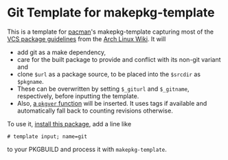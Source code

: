 # Git Template for makepkg-template

This is a template for [pacman](https://www.archlinux.org/pacman/)'s makepkg-template capturing most of the [VCS package guidelines](https://wiki.archlinux.org/index.php/VCS_package_guidelines) from the [Arch Linux Wiki](https://wiki.archlinux.org/). It will

- add git as a make dependency,
- care for the built package to provide and conflict with its non-git variant and
- clone `$url` as a package source, to be placed into the `$srcdir` as `$pkgname`.
 - These can be overwritten by setting `$_giturl` and `$_gitname`, respectively, before inputting the template.
- Also, [a `pkgver` function](https://wiki.archlinux.org/index.php/VCS_package_guidelines#Git) will be inserted. It uses tags if available and automatically fall back to counting revisions otherwise.

To use it, [install this package](https://aur.archlinux.org/packages/git-makepkg-template/), add a line like

```
# template input; name=git
```

to your PKGBUILD and process it with `makepkg-template`.
